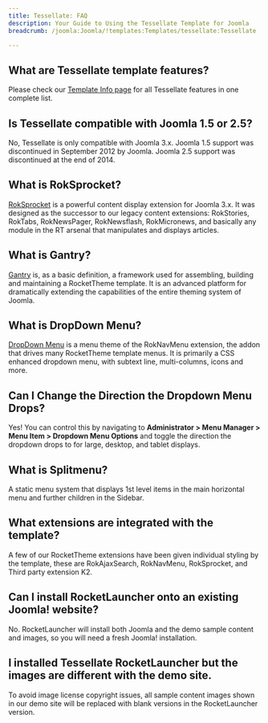 ```yaml
---
title: Tessellate: FAQ
description: Your Guide to Using the Tessellate Template for Joomla
breadcrumb: /joomla:Joomla/!templates:Templates/tessellate:Tessellate

---
```


What are Tessellate template features?
-----

Please check our [Template Info page][features] for all Tessellate features in one complete list.

Is Tessellate compatible with Joomla 1.5 or 2.5?
-----

No, Tessellate is only compatible with Joomla 3.x. Joomla 1.5 support was discontinued in September 2012 by Joomla. Joomla 2.5 support was discontinued at the end of 2014. 

What is RokSprocket?
-----

[RokSprocket][roksprocket] is a powerful content display extension for Joomla 3.x. It was designed as the successor to our legacy content extensions: RokStories, RokTabs, RokNewsPager, RokNewsflash, RokMicronews, and basically any module in the RT arsenal that manipulates and displays articles.

What is Gantry?
-----

[Gantry][gantry] is, as a basic definition, a framework used for assembling, building and maintaining a RocketTheme template. It is an advanced platform for dramatically extending the capabilities of the entire theming system of Joomla.

What is DropDown Menu?
-----

[DropDown Menu][dropdown] is a menu theme of the RokNavMenu extension, the addon that drives many RocketTheme template menus. It is primarily a CSS enhanced dropdown menu, with subtext line, multi-columns, icons and more.

Can I Change the Direction the Dropdown Menu Drops?
-----

Yes! You can control this by navigating to **Administrator > Menu Manager > Menu Item > Dropdown Menu Options** and toggle the direction the dropdown drops to for large, desktop, and tablet displays.

What is Splitmenu?
-----

A static menu system that displays 1st level items in the main horizontal menu and further children in the Sidebar.

What extensions are integrated with the template?
-----

A few of our RocketTheme extensions have been given individual styling by the template, these are RokAjaxSearch, RokNavMenu, RokSprocket, and Third party extension K2.

Can I install RocketLauncher onto an existing Joomla! website?
-----

No. RocketLauncher will install both Joomla and the demo sample content and images, so you will need a fresh Joomla! installation.

I installed Tessellate RocketLauncher but the images are different with the demo site.
-----

To avoid image license copyright issues, all sample content images shown in our demo site will be replaced with blank versions in the RocketLauncher version.

[gantry]: http://gantry.org/
[features]: http://demo.rockettheme.com/joomla-templates/tessellate/index.php/features/features-overview
[forum]: http://www.rockettheme.com/forum/joomla-template-tessellate
[roksprocket]: http://www.rockettheme.com/joomla/extensions/roksprocket
[dropdown]: http://demo.rockettheme.com/joomla-templates/tessellate/features/menu-options
[splitmenu]: http://demo.rockettheme.com/joomla-templates/tessellate/features/menu-options
[dropdownoptions]: assets/dropdown.jpg
